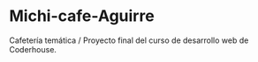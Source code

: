 # Michi-cafe-Aguirre
Cafetería temática / Proyecto final del curso de desarrollo web de Coderhouse.
